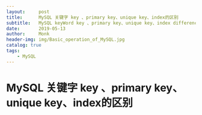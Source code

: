 ```yaml
---
layout:     post
title:      MySQL 关键字 key 、primary key、unique key、index的区别
subtitle:   MySQL keyWord key 、primary key、unique key、index difference
date:       2019-05-13
author:     Monk
header-img: img/Basic_operation_of_MySQL.jpg
catalog: true
tags:
    - MySQL
---
```


# MySQL 关键字 key 、primary key、unique key、index的区别
